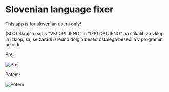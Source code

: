Slovenian language fixer
==================

This app is for slovenian users only!

(SLO) Skrajša napis "VKLOPLJENO" in "IZKLOPLJENO" na stikalih za vklop in izklop, saj se zaradi izredno dolgih besed 
ostalega besedila v programih ne vidi.

Prej:

![Prej](https://raw.githubusercontent.com/kv1dr/slo-language-fixer/master/prej.png)

Potem:

![Potem](https://raw.githubusercontent.com/kv1dr/slo-language-fixer/master/potem.png)

